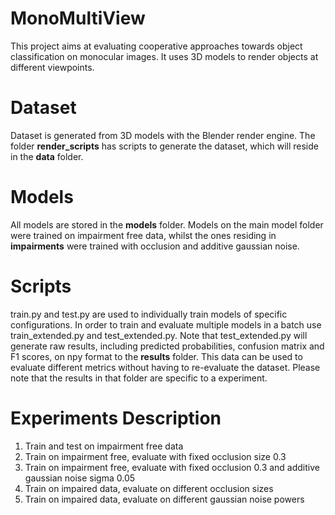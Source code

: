 # MonoMultiView

This project aims at evaluating cooperative approaches towards object classification on monocular images. It uses 3D models to render objects at different viewpoints.

Dataset
==========

Dataset is generated from 3D models with the Blender render engine. The folder **render_scripts** has scripts to generate the dataset, which will reside in the **data** folder.

Models
========

All models are stored in the **models** folder. Models on the main model folder were trained on impairment free data, whilst the ones residing in **impairments** were trained with occlusion and additive gaussian noise.


Scripts
==========

train.py and test.py are used to individually train models of specific configurations. In order to train and evaluate multiple models in a batch use train_extended.py and test_extended.py. Note that test_extended.py will generate raw results, including predicted probabilities, confusion matrix and F1 scores, on npy format to the **results** folder. This data can be used to evaluate different metrics without having to re-evaluate the dataset. Please note that the results in that folder are specific to a experiment.


Experiments Description
=========================

1. Train and test on impairment free data
2. Train on impairment free, evaluate with fixed occlusion size 0.3
3. Train on impairment free, evaluate with fixed occlusion 0.3 and additive gaussian noise sigma 0.05
4. Train on impaired data, evaluate on different occlusion sizes
5. Train on impaired data, evaluate on different gaussian noise powers
